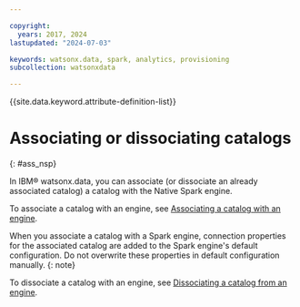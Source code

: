 ```yaml
---

copyright:
  years: 2017, 2024
lastupdated: "2024-07-03"

keywords: watsonx.data, spark, analytics, provisioning
subcollection: watsonxdata

---
```


{{site.data.keyword.attribute-definition-list}}

# Associating or dissociating catalogs
{: #ass_nsp}

In IBM® watsonx.data, you can associate (or dissociate an already associated catalog) a catalog with the Native Spark engine.

To associate a catalog with an engine, see [Associating a catalog with an engine](watsonxdata?topic=watsonxdata-asso-cat-eng).

When you associate a catalog with a Spark engine, connection properties for the associated catalog are added to the Spark engine's default configuration. Do not overwrite these properties in default configuration manually.
{: note}

To dissociate a catalog with an engine, see [Dissociating a catalog from an engine](watsonxdata?topic=watsonxdata-disso-cat-eng).
